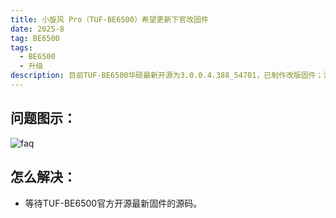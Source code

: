 ```yaml
---
title: 小旋风 Pro（TUF-BE6500）希望更新下官改固件
date: 2025-8
tag: BE6500
tags: 
  - BE6500
  - 升级
description: 目前TUF-BE6500华硕最新开源为3.0.0.4.388_54701，已制作改版固件；没有更新最新的源码，无法制作最新的官改。
---
```


## 问题图示：

![faq](/assets/posts/6500.png)

## 怎么解决：

- 等待TUF-BE6500官方开源最新固件的源码。

